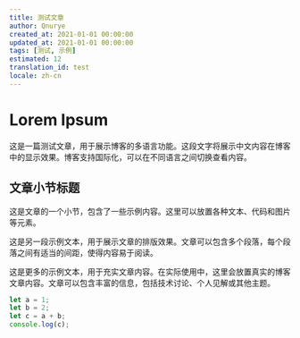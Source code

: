 ```yaml
---
title: 测试文章
author: Qnurye
created_at: 2021-01-01 00:00:00
updated_at: 2021-01-01 00:00:00
tags: [测试, 示例]
estimated: 12
translation_id: test
locale: zh-cn
---
```


# Lorem Ipsum

这是一篇测试文章，用于展示博客的多语言功能。这段文字将展示中文内容在博客中的显示效果。博客支持国际化，可以在不同语言之间切换查看内容。

## 文章小节标题

这是文章的一个小节，包含了一些示例内容。这里可以放置各种文本、代码和图片等元素。

<!-- <Image src="https://picsum.photos/1200/800"/> -->

这是另一段示例文本，用于展示文章的排版效果。文章可以包含多个段落，每个段落之间有适当的间距，使得内容易于阅读。

这是更多的示例文本，用于充实文章内容。在实际使用中，这里会放置真实的博客文章内容。文章可以包含丰富的信息，包括技术讨论、个人见解或其他主题。

```typescript
let a = 1;
let b = 2;
let c = a + b;
console.log(c);
```
